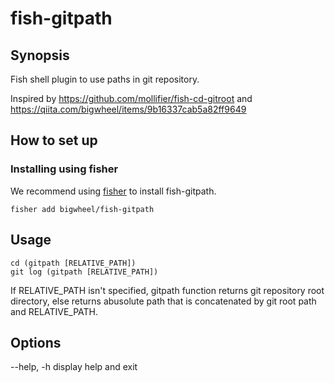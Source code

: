# fish-gitpath

## Synopsis
Fish shell plugin to use paths in git repository.

Inspired by https://github.com/mollifier/fish-cd-gitroot and https://qiita.com/bigwheel/items/9b16337cab5a82ff9649

## How to set up

### Installing using fisher
We recommend using [fisher](https://github.com/jorgebucaran/fisher) to install fish-gitpath.

```fish
fisher add bigwheel/fish-gitpath
```

## Usage

```
cd (gitpath [RELATIVE_PATH])
git log (gitpath [RELATIVE_PATH])
```

If RELATIVE_PATH isn't specified, gitpath function returns git repository root directory,
else returns abusolute path that is concatenated by git root path and RELATIVE_PATH.

## Options

\--help, -h    display help and exit
